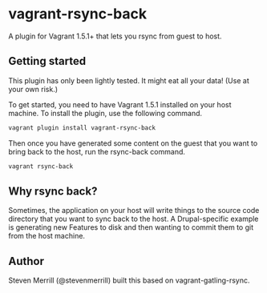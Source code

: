 # vagrant-rsync-back

A plugin for Vagrant 1.5.1+ that lets you rsync from guest to host.

## Getting started

This plugin has only been lightly tested. It might eat all your data! (Use at
your own risk.)

To get started, you need to have Vagrant 1.5.1 installed on your host machine.
To install the plugin, use the following command.

```bash
vagrant plugin install vagrant-rsync-back
```

Then once you have generated some content on the guest that you want to bring
back to the host, run the rsync-back command.

```bash
vagrant rsync-back
```

## Why rsync back?

Sometimes, the application on your host will write things to the source code
directory that you want to sync back to the host. A Drupal-specific example
is generating new Features to disk and then wanting to commit them to git
from the host machine.

## Author

Steven Merrill (@stevenmerrill) built this based on vagrant-gatling-rsync.

